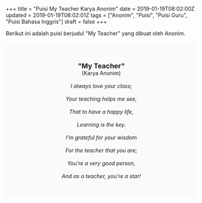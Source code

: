+++
title = "Puisi My Teacher Karya Anonim"
date = 2019-01-19T08:02:00Z
updated = 2019-01-19T08:02:01Z
tags = ["Anonim", "Puisi", "Puisi Guru", "Puisi Bahasa Inggris"]
draft = false
+++

<div dir="ltr" style="text-align: left;" trbidi="on"><div style="text-align: justify;">Berikut ini adalah puisi berjudul "My Teacher" yang dibuat oleh Anonim.</div><br /><div style="background: #FAFAFA; font-size: 14px; height: auto; margin: 0 auto; padding: 50px; text-align: center; width: auto;"><span style="font-size: 18px;"><b>"My Teacher"</b></span><br />(Karya Anonim)<br /><br /><i>I always love your class;<br /><br />Your teaching helps me see,<br /><br />That to have a happy life,<br /><br />Learning is the key.<br /><br />I’m grateful for your wisdom<br /><br />For the teacher that you are;<br /><br />You’re a very good person,<br /><br />And as a teacher, you’re a star!</i> </div></div>

